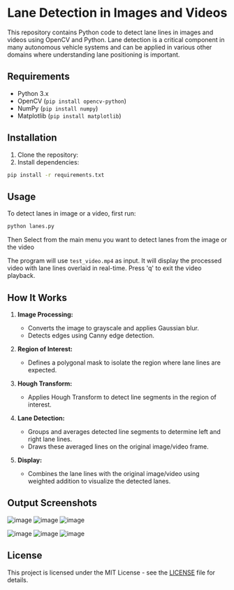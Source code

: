 # Lane Detection in Images and Videos

This repository contains Python code to detect lane lines in images and videos using OpenCV and Python. Lane detection is a critical component in many autonomous vehicle systems and can be applied in various other domains where understanding lane positioning is important.

## Requirements

- Python 3.x
- OpenCV (`pip install opencv-python`)
- NumPy (`pip install numpy`)
- Matplotlib (`pip install matplotlib`)

## Installation

1. Clone the repository:
2. Install dependencies:
```sh
pip install -r requirements.txt
```

## Usage

To detect lanes in image or a video, first run:
```sh
python lanes.py
```

Then Select from the main menu you want to detect lanes from the image or the video

The program will use `test_video.mp4` as input. It will display the processed video with lane lines overlaid in real-time. Press 'q' to exit the video playback.

## How It Works

1. **Image Processing:**
   - Converts the image to grayscale and applies Gaussian blur.
   - Detects edges using Canny edge detection.

2. **Region of Interest:**
   - Defines a polygonal mask to isolate the region where lane lines are expected.

3. **Hough Transform:**
   - Applies Hough Transform to detect line segments in the region of interest.

4. **Lane Detection:**
   - Groups and averages detected line segments to determine left and right lane lines.
   - Draws these averaged lines on the original image/video frame.

5. **Display:**
   - Combines the lane lines with the original image/video using weighted addition to visualize the detected lanes.

## Output Screenshots

![image](https://github.com/SaadARazzaq/LaneDetect/assets/123338307/a0534252-273c-41cb-a876-8adff493eca3)
![image](https://github.com/SaadARazzaq/LaneDetect/assets/123338307/2df86e39-d8d5-49fd-ad48-ecdd55663114)
![image](https://github.com/SaadARazzaq/LaneDetect/assets/123338307/aba5fa08-0ff2-4e21-9d05-717336b28bc2)

![image](https://github.com/SaadARazzaq/LaneDetect/assets/123338307/a0534252-273c-41cb-a876-8adff493eca3)
![image](https://github.com/SaadARazzaq/LaneDetect/assets/123338307/632ec91e-375f-49ce-b844-91409db64503)
![image](https://github.com/SaadARazzaq/LaneDetect/assets/123338307/60ae8bc3-5f39-4538-8005-23f9672352a9)

## License

This project is licensed under the MIT License - see the [LICENSE](LICENSE) file for details.
